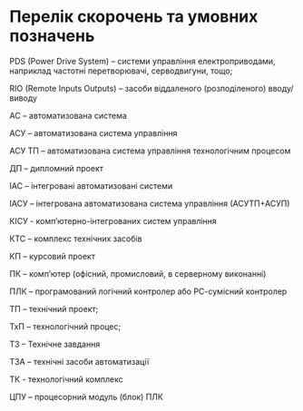 # Перелік скорочень та умовних позначень

PDS (Power Drive System) – системи управління електроприводами, наприклад частотні перетворювачі, серводвигуни, тощо; 

RIO (Remote Inputs Outputs) – засоби віддаленого (розподіленого) вводу/виводу

АС – автоматизована система

АСУ – автоматизована система управління

АСУ ТП – автоматизована система управління технологічним процесом

ДП – дипломний проект

ІАС – інтегровані автоматизовані системи 

ІАСУ – інтегрована автоматизована система управління (АСУТП+АСУП)

КІСУ - комп’ютерно-інтегрованих систем управління

КТС – комплекс технічних засобів

КП – курсовий проект

ПК – комп’ютер (офісний, промисловий, в серверному виконанні)

ПЛК – програмований логічний контролер або РС-сумісний контролер

ТП – технічний проект;

ТхП – технологічний процес;

ТЗ – Технічне завдання

ТЗА – технічні засоби автоматизації

ТК - технологічний комплекс

ЦПУ – процесорний модуль (блок) ПЛК